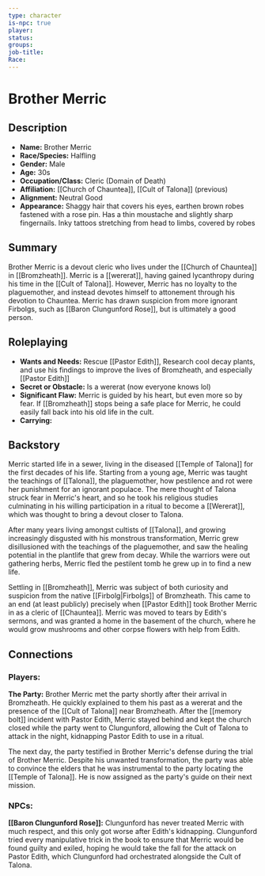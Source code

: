 ```yaml
---
type: character
is-npc: true
player: 
status: 
groups: 
job-title: 
Race:
---
```

# Brother Merric

## Description
- **Name:** Brother Merric
- **Race/Species:** Halfling
- **Gender:** Male
- **Age:** 30s
- **Occupation/Class:** Cleric (Domain of Death)
- **Affiliation:** [[Church of Chauntea]], [[Cult of Talona]] (previous)
- **Alignment:** Neutral Good
- **Appearance:** Shaggy hair that covers his eyes, earthen brown robes fastened with a rose pin. Has a thin moustache and slightly sharp fingernails. Inky tattoos stretching from head to limbs, covered by robes

## Summary
Brother Merric is a devout cleric who lives under the [[Church of Chauntea]] in [[Bromzheath]]. Merric is a [[wererat]], having gained lycanthropy during his time in the [[Cult of Talona]]. However, Merric has no loyalty to the plaguemother, and instead devotes himself to attonement through his devotion to Chauntea. Merric has drawn suspicion from more ignorant Firbolgs, such as [[Baron Clungunford Rose]], but is ultimately a good person.

## Roleplaying
 - **Wants and Needs:** Rescue [[Pastor Edith]], Research cool decay plants, and use his findings to improve the lives of Bromzheath, and especially [[Pastor Edith]]
 - **Secret or Obstacle:** Is a wererat (now everyone knows lol)
 - **Significant Flaw:** Merric is guided by his heart, but even more so by fear. If [[Bromzheath]] stops being a safe place for Merric, he could easily fall back into his old life in the cult.
 - **Carrying:**


## Backstory
Merric started life in a sewer, living in the diseased [[Temple of Talona]] for the first decades of his life. Starting from a young age, Merric was taught the teachings of [[Talona]], the plaguemother, how pestilence and rot were her punishment for an ignorant populace. The mere thought of Talona struck fear in Merric's heart, and so he took his religious studies culminating in his willing participation in a ritual to become a [[Wererat]], which was thought to bring a devout closer to Talona.

After many years living amongst cultists of [[Talona]], and growing increasingly disgusted with his monstrous transformation, Merric grew disillusioned with the teachings of the plaguemother, and saw the healing potential in the plantlife that grew from decay. While the warriors were out gathering herbs, Merric fled the pestilent tomb he grew up in to find a new life. 

Settling in [[Bromzheath]], Merric was subject of both curiosity and suspicion from the native [[Firbolg|Firbolgs]] of Bromzheath. This came to an end (at least publicly) precisely when [[Pastor Edith]] took Brother Merric in as a cleric of [[Chauntea]]. Merric was moved to tears by Edith's sermons, and was granted a home in the basement of the church, where he would grow mushrooms and other corpse flowers with help from Edith.

## Connections


### Players:
**The Party:** Brother Merric met the party shortly after their arrival in Bromzheath. He quickly explained to them his past as a wererat and the presence of the [[Cult of Talona]] near Bromzheath. After the [[memory bolt]] incident with Pastor Edith, Merric stayed behind and kept the church closed while the party went to Clungunford, allowing the Cult of Talona to attack in the night, kidnapping Pastor Edith to use in a ritual.

The next day, the party testified in Brother Merric's defense during the trial of Brother Merric. Despite his unwanted transformation, the party was able to convince the elders that he was instrumental to the party locating the [[Temple of Talona]]. He is now assigned as the party's guide on their next mission.

### NPCs:

**[[Baron Clungunford Rose]]:** Clungunford has never treated Merric with much respect, and this only got worse after Edith's kidnapping. Clungunford tried every manipulative trick in the book to ensure that Merric would be found guilty and exiled, hoping he would take the fall for the attack on Pastor Edith, which Clungunford had orchestrated alongside the Cult of Talona.